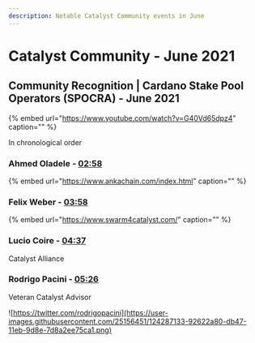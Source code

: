 ```yaml
---
description: Notable Catalyst Community events in June
---
```


# Catalyst Community - June 2021

## Community Recognition \| Cardano Stake Pool Operators \(SPOCRA\) -  June 2021

{% embed url="https://www.youtube.com/watch?v=G40Vd65dpz4" caption="" %}

In chronological order

### Ahmed Oladele - [02:58](https://youtu.be/G40Vd65dpz4?t=178)

{% embed url="https://www.ankachain.com/index.html" caption="" %}

### Felix Weber - [03:58](https://youtu.be/G40Vd65dpz4?t=237)

{% embed url="https://www.swarm4catalyst.com/" caption="" %}

### Lucio Coire - [04:37](https://youtu.be/G40Vd65dpz4?t=277)

Catalyst Alliance

### Rodrigo Pacini - [05:26](https://youtu.be/G40Vd65dpz4?t=326)

Veteran Catalyst Advisor

![https://twitter.com/rodrigopacini](https://user-images.githubusercontent.com/25156451/124287133-92622a80-db47-11eb-9d8e-7d8a2ee75ca1.png)

